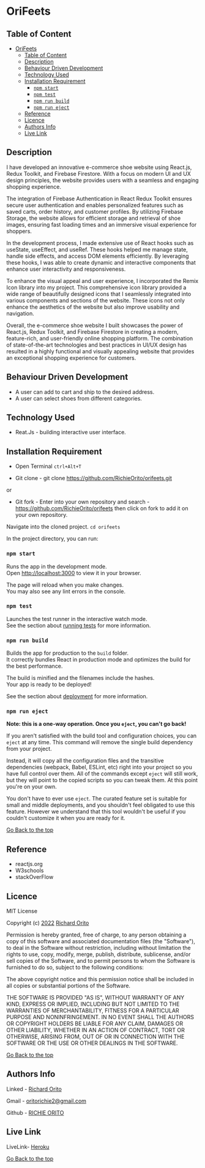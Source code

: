 # OriFeets
## Table of Content

- [OriFeets](#orifeets)
  - [Table of Content](#table-of-content)
  - [Description](#description)
  - [Behaviour Driven Development](#behaviour-driven-development)
  - [Technology Used](#technology-used)
  - [Installation Requirement](#installation-requirement)
    - [`npm start`](#npm-start)
    - [`npm test`](#npm-test)
    - [`npm run build`](#npm-run-build)
    - [`npm run eject`](#npm-run-eject)
  - [Reference](#reference)
  - [Licence](#licence)
  - [Authors Info](#authors-info)
  - [Live Link](#live-link)

## Description

<p>I have developed an innovative e-commerce shoe website using React.js, Redux Toolkit, and Firebase Firestore. With a focus on modern UI and UX design principles, the website provides users with a seamless and engaging shopping experience.

The integration of Firebase Authentication in React Redux Toolkit ensures secure user authentication and enables personalized features such as saved carts, order history, and customer profiles. By utilizing Firebase Storage, the website allows for efficient storage and retrieval of shoe images, ensuring fast loading times and an immersive visual experience for shoppers.

In the development process, I made extensive use of React hooks such as useState, useEffect, and useRef. These hooks helped me manage state, handle side effects, and access DOM elements efficiently. By leveraging these hooks, I was able to create dynamic and interactive components that enhance user interactivity and responsiveness.

To enhance the visual appeal and user experience, I incorporated the Remix Icon library into my project. This comprehensive icon library provided a wide range of beautifully designed icons that I seamlessly integrated into various components and sections of the website. These icons not only enhance the aesthetics of the website but also improve usability and navigation.

Overall, the e-commerce shoe website I built showcases the power of React.js, Redux Toolkit, and Firebase Firestore in creating a modern, feature-rich, and user-friendly online shopping platform. The combination of state-of-the-art technologies and best practices in UI/UX design has resulted in a highly functional and visually appealing website that provides an exceptional shopping experience for customers.
</p>

## Behaviour Driven Development

<p>

* A user can add to cart and ship to the desired address.
* A user can select shoes from different categories.

</p>

## Technology Used

* Reat.Js - building interactive user interface.

## Installation Requirement

* Open Terminal `ctrl+Alt+T`

* Git clone - git clone https://github.com/RichieOrito/orifeets.git

or

* Git fork - Enter into your own repository and search - https://github.com/RichieOrito/orifeets then click on fork to add
it on your own repository.

 Navigate into the cloned project. 
`cd orifeets`

In the project directory, you can run:

### `npm start`

Runs the app in the development mode.\
Open [http://localhost:3000](http://localhost:3000) to view it in your browser.

The page will reload when you make changes.\
You may also see any lint errors in the console.

### `npm test`

Launches the test runner in the interactive watch mode.\
See the section about [running tests](https://facebook.github.io/create-react-app/docs/running-tests) for more information.

### `npm run build`

Builds the app for production to the `build` folder.\
It correctly bundles React in production mode and optimizes the build for the best performance.

The build is minified and the filenames include the hashes.\
Your app is ready to be deployed!

See the section about [deployment](https://facebook.github.io/create-react-app/docs/deployment) for more information.

### `npm run eject`

**Note: this is a one-way operation. Once you `eject`, you can't go back!**

If you aren't satisfied with the build tool and configuration choices, you can `eject` at any time. This command will remove the single build dependency from your project.

Instead, it will copy all the configuration files and the transitive dependencies (webpack, Babel, ESLint, etc) right into your project so you have full control over them. All of the commands except `eject` will still work, but they will point to the copied scripts so you can tweak them. At this point you're on your own.

You don't have to ever use `eject`. The curated feature set is suitable for small and middle deployments, and you shouldn't feel obligated to use this feature. However we understand that this tool wouldn't be useful if you couldn't customize it when you are ready for it.

[Go Back to the top](#OriFeets)

## Reference

* reactjs.org
* W3schools
* stackOverFlow
## Licence

MIT License

Copyright (c) [2022](#licence) [Richard Orito](#licence)

Permission is hereby granted, free of charge, to any person obtaining a copy
of this software and associated documentation files (the "Software"), to deal
in the Software without restriction, including without limitation the rights
to use, copy, modify, merge, publish, distribute, sublicense, and/or sell
copies of the Software, and to permit persons to whom the Software is
furnished to do so, subject to the following conditions:

The above copyright notice and this permission notice shall be included in all
copies or substantial portions of the Software.

THE SOFTWARE IS PROVIDED "AS IS", WITHOUT WARRANTY OF ANY KIND, EXPRESS OR
IMPLIED, INCLUDING BUT NOT LIMITED TO THE WARRANTIES OF MERCHANTABILITY,
FITNESS FOR A PARTICULAR PURPOSE AND NONINFRINGEMENT. IN NO EVENT SHALL THE
AUTHORS OR COPYRIGHT HOLDERS BE LIABLE FOR ANY CLAIM, DAMAGES OR OTHER
LIABILITY, WHETHER IN AN ACTION OF CONTRACT, TORT OR OTHERWISE, ARISING FROM,
OUT OF OR IN CONNECTION WITH THE SOFTWARE OR THE USE OR OTHER DEALINGS IN THE
SOFTWARE.

[Go Back to the top](#orifeets)

## Authors Info

Linked - [Richard Orito](https://www.linkedin.com/in/richie-orito/)

Gmail - [oritorichie2@gmail.com]()

Github - [RICHIE ORITO](https://github.com/RichieOrito)

## Live Link

LiveLink- [Heroku](https://orifeets.netlify.app/)

[Go Back to the top](#OriFeets)
